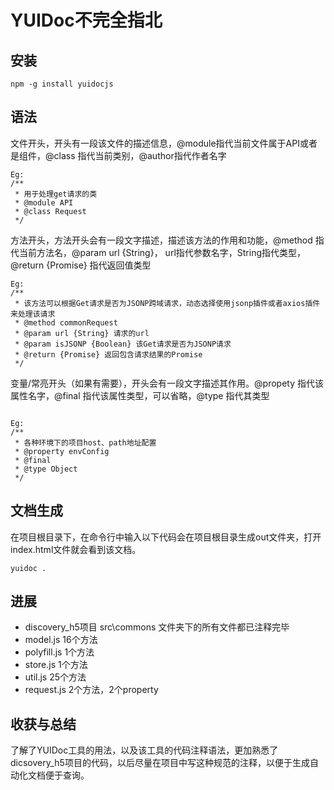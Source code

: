# YUIDoc不完全指北



## 安装
```
npm -g install yuidocjs
```
## 语法

文件开头，开头有一段该文件的描述信息，@module指代当前文件属于API或者是组件，@class 指代当前类别，@author指代作者名字
```
Eg: 
/**
 * 用于处理get请求的类
 * @module API
 * @class Request
 */
```
方法开头，方法开头会有一段文字描述，描述该方法的作用和功能，@method 指代当前方法名，@param url {String}， url指代参数名字，String指代类型，@return {Promise} 指代返回值类型 

```
Eg:
/**
 * 该方法可以根据Get请求是否为JSONP跨域请求，动态选择使用jsonp插件或者axios插件来处理该请求
 * @method commonRequest
 * @param url {String} 请求的url 
 * @param isJSONP {Boolean} 该Get请求是否为JSONP请求
 * @return {Promise} 返回包含请求结果的Promise
 */
```
变量/常亮开头（如果有需要），开头会有一段文字描述其作用。@propety 指代该属性名字，@final 指代该属性类型，可以省略，@type 指代其类型

```

Eg:
/**
 * 各种环境下的项目host、path地址配置
 * @property envConfig
 * @final
 * @type Object
 */
```
## 文档生成
在项目根目录下，在命令行中输入以下代码会在项目根目录生成out文件夹，打开index.html文件就会看到该文档。

```
yuidoc .
```

## 进展
* discovery_h5项目 src\commons 文件夹下的所有文件都已注释完毕
* model.js  16个方法
* polyfill.js 1个方法
* store.js 1个方法
* util.js 25个方法
* request.js 2个方法，2个property

## 收获与总结
了解了YUIDoc工具的用法，以及该工具的代码注释语法，更加熟悉了dicsovery_h5项目的代码，以后尽量在项目中写这种规范的注释，以便于生成自动化文档便于查询。